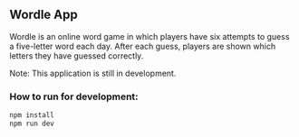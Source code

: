 ## Wordle App

Wordle is an online word game in which players have six attempts to guess a five-letter word each day. After each guess, players are shown which letters they have guessed correctly.

Note: This application is still in development.

### How to run for development:

```bash
npm install
npm run dev
```
